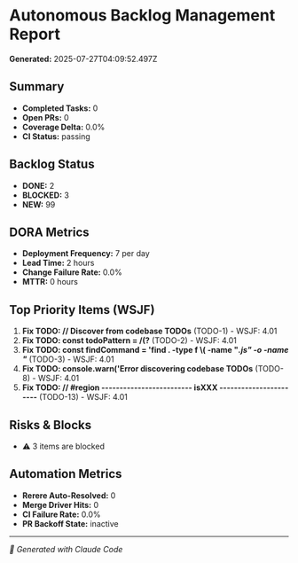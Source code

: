 # Autonomous Backlog Management Report

**Generated:** 2025-07-27T04:09:52.497Z

## Summary

- **Completed Tasks:** 0
- **Open PRs:** 0
- **Coverage Delta:** 0.0%
- **CI Status:** passing

## Backlog Status

- **DONE:** 2
- **BLOCKED:** 3
- **NEW:** 99

## DORA Metrics

- **Deployment Frequency:** 7 per day
- **Lead Time:** 2 hours
- **Change Failure Rate:** 0.0%
- **MTTR:** 0 hours

## Top Priority Items (WSJF)

1. **Fix TODO:     // Discover from codebase TODOs** (TODO-1) - WSJF: 4.01
2. **Fix TODO:       const todoPattern = /(?** (TODO-2) - WSJF: 4.01
3. **Fix TODO:       const findCommand = 'find . -type f \\( -name "*.js" -o -name "*** (TODO-3) - WSJF: 4.01
4. **Fix TODO:       console.warn('Error discovering codebase TODOs** (TODO-8) - WSJF: 4.01
5. **Fix TODO:     // #region ------------------------- isXXX -----------------------** (TODO-13) - WSJF: 4.01

## Risks & Blocks

- ⚠️  3 items are blocked

## Automation Metrics

- **Rerere Auto-Resolved:** 0
- **Merge Driver Hits:** 0
- **CI Failure Rate:** 0.0%
- **PR Backoff State:** inactive

---
*🤖 Generated with Claude Code*

